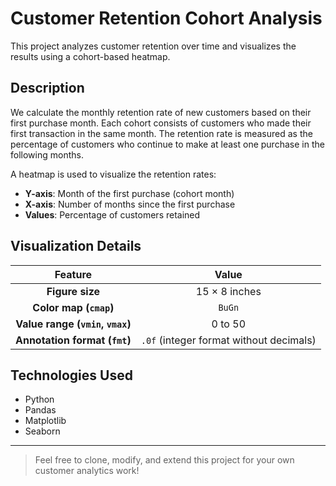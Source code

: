 
# Customer Retention Cohort Analysis

This project analyzes customer retention over time and visualizes the results using a cohort-based heatmap.

## Description

We calculate the monthly retention rate of new customers based on their first purchase month. Each cohort consists of customers who made their first transaction in the same month. The retention rate is measured as the percentage of customers who continue to make at least one purchase in the following months.

A heatmap is used to visualize the retention rates:
- **Y-axis**: Month of the first purchase (cohort month)
- **X-axis**: Number of months since the first purchase
- **Values**: Percentage of customers retained

## Visualization Details

| Feature | Value |
| :---: | :---: |
| **Figure size** | 15 × 8 inches |
| **Color map (`cmap`)** | `BuGn` |
| **Value range (`vmin`, `vmax`)** | 0 to 50 |
| **Annotation format (`fmt`)** | `.0f` (integer format without decimals) |

## Technologies Used

- Python
- Pandas
- Matplotlib
- Seaborn

---

> Feel free to clone, modify, and extend this project for your own customer analytics work!
